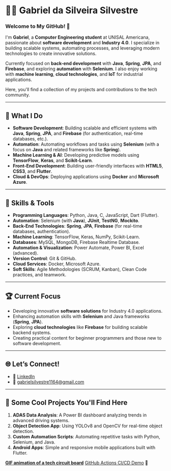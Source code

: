 # 👨‍💻 Gabriel da Silveira Silvestre  

### Welcome to My GitHub! 🚀  

I'm **Gabriel**, a **Computer Engineering student** at UNISAL Americana, passionate about **software development** and **Industry 4.0**. I specialize in building scalable systems, automating processes, and leveraging modern technologies to create innovative solutions.

Currently focused on **back-end development** with **Java**, **Spring**, **JPA**, and **Firebase**, and exploring **automation** with **Selenium**. I also enjoy working with **machine learning**, **cloud technologies**, and **IoT** for industrial applications.  

Here, you'll find a collection of my projects and contributions to the tech community.  

---

## 🌟 What I Do  
- **Software Development**: Building scalable and efficient systems with **Java**, **Spring**, **JPA**, and **Firebase** (for authentication, real-time databases, etc.).  
- **Automation**: Automating workflows and tasks using **Selenium** (with a focus on **Java** and related frameworks like **Spring**).  
- **Machine Learning & AI**: Developing predictive models using **TensorFlow**, **Keras**, and **Scikit-Learn**.  
- **Front-End Development**: Building user-friendly interfaces with **HTML5**, **CSS3**, and **Flutter**.  
- **Cloud & DevOps**: Deploying applications using **Docker** and **Microsoft Azure**.  

---

## 🚀 Skills & Tools  
- **Programming Languages**: Python, Java, C, JavaScript, Dart (Flutter).  
- **Automation**: Selenium (with **Java**), **JUnit**, **TestNG**, **Mockito**.  
- **Back-End Technologies**: **Spring**, **JPA**, **Firebase** (for real-time databases, authentication).  
- **Machine Learning**: TensorFlow, Keras, NumPy, Scikit-Learn.  
- **Databases**: MySQL, MongoDB, Firebase Realtime Database.  
- **Automation & Visualization**: Power Automate, Power BI, Excel (advanced).  
- **Version Control**: Git & GitHub.  
- **Cloud Services**: Docker, Microsoft Azure.  
- **Soft Skills**: Agile Methodologies (SCRUM, Kanban), Clean Code practices, and teamwork.  

---

## 🏆 Current Focus  
- Developing innovative **software solutions** for Industry 4.0 applications.  
- Enhancing automation skills with **Selenium** and Java frameworks (**Spring**, **JPA**).  
- Exploring **cloud technologies** like **Firebase** for building scalable backend systems.  
- Creating practical content for beginner programmers and those new to software development.

---

## 🌐 Let’s Connect!  
- 💼 [LinkedIn](https://br.linkedin.com/in/gabriel-silvestre-78024a265)  
- 📧 [gabrielsilvestre1164@gmail.com](mailto:gabrielsilvestre1164@gmail.com)  

---

## 🔧 Some Cool Projects You'll Find Here  
1. **ADAS Data Analysis**: A Power BI dashboard analyzing trends in advanced driving systems.  
2. **Object Detection App**: Using YOLOv8 and OpenCV for real-time object detection.  
3. **Custom Automation Scripts**: Automating repetitive tasks with Python, Selenium, and Java.  
4. **Android Apps**: Simple and responsive mobile applications built with Flutter.

  **[GIF animation of a tech circuit board](https://media.giphy.com/media/3oEduQAsbLdhvDRXa4/giphy.gif)** 
    [GitHub Actions CI/CD Demo](https://github.com/GabrielSilveira/workflow-example) 🚀
